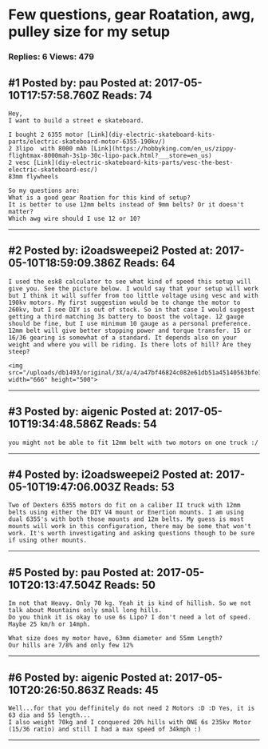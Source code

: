 # Few questions, gear Roatation, awg, pulley size for my setup

### Replies: 6 Views: 479

## \#1 Posted by: pau Posted at: 2017-05-10T17:57:58.760Z Reads: 74

```
Hey, 
I want to build a street e skateboard.

I bought 2 6355 motor [Link](diy-electric-skateboard-kits-parts/electric-skateboard-motor-6355-190kv/)
2 3lipo  with 8000 mAh [Link](https://hobbyking.com/en_us/zippy-flightmax-8000mah-3s1p-30c-lipo-pack.html?___store=en_us)
2 vesc [Link](diy-electric-skateboard-kits-parts/vesc-the-best-electric-skateboard-esc/)
83mm flywheels

So my questions are: 
What is a good gear Roation for this kind of setup?
It is better to use 12mm belts instead of 9mm belts? Or it doesn't matter?
Which awg wire should I use 12 or 10?
```

---
## \#2 Posted by: i2oadsweepei2 Posted at: 2017-05-10T18:59:09.386Z Reads: 64

```
I used the esk8 calculator to see what kind of speed this setup will give you. See the picture below. I would say that your setup will work but I think it will suffer from too little voltage using vesc and with 190kv motors. My first suggestion would be to change the motor to 260kv, but I see DIY is out of stock. So in that case I would suggest getting a third matching 3s battery to boost the voltage. 12 gauge should be fine, but I use minimum 10 gauge as a personal preference. 12mm belt will give better stopping power and torque transfer. 15 or 16/36 gearing is somewhat of a standard. It depends also on your weight and where you will be riding. Is there lots of hill? Are they steep?

<img src="/uploads/db1493/original/3X/a/4/a47bf46824c082e61db51a45140563bfe1221555.PNG" width="666" height="500">
```

---
## \#3 Posted by: aigenic Posted at: 2017-05-10T19:34:48.586Z Reads: 54

```
you might not be able to fit 12mm belt with two motors on one truck :/
```

---
## \#4 Posted by: i2oadsweepei2 Posted at: 2017-05-10T19:47:06.003Z Reads: 53

```
Two of Dexters 6355 motors do fit on a caliber II truck with 12mm belts using either the DIY V4 mount or Enertion mounts. I am using dual 6355's with both those mounts and 12m belts. My guess is most mounts will work in this configuration, there may be some that won't work. It's worth investigating and asking questions though to be sure if using other mounts.
```

---
## \#5 Posted by: pau Posted at: 2017-05-10T20:13:47.504Z Reads: 50

```
Im not that Heavy. Only 70 kg. Yeah it is kind of hillish. So we not talk about Mountains only small long hills. 
Do you think it is okay to use 6s Lipo? I don't need a lot of speed. Maybe 25 km/h or 14mph.

What size does my motor have, 63mm diameter and 55mm Length?
Our hills are 7/8% and only few 12%
```

---
## \#6 Posted by: aigenic Posted at: 2017-05-10T20:26:50.863Z Reads: 45

```
Well...for that you deffinitely do not need 2 Motors :D :D Yes, it is 63 dia and 55 length...
I also weight 70kg and I conquered 20% hills with ONE 6s 235kv Motor (15/36 ratio) and still I had a max speed of 34kmph :)
```

---
